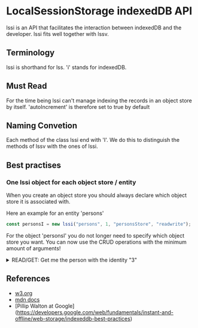 # LocalSessionStorage indexedDB API

lssi is an API that facilitates the interaction between indexedDB and the developer.
lssi fits well together with lssv.

## Terminology

lssi is shorthand for lss. 'i' stands for indexedDB.

## Must Read

For the time being lssi can't manage indexing the records in an object store by itself. 'autoIncrement' is therefore set to true by default

## Naming Convetion

Each method of the class lssi end with 'I'. We do this to distinguish the methods of lssv with the ones of lssi.

## Best practises

### One lssi object for each object store / entity

When you create an object store you should always declare which object store it is associated with.

Here an example for an entity 'persons'

```js
const personsI = new lssi("persons", 1, "personsStore", "readwrite");
```

For the object 'personsI' you do not longer need to specify which object store you want. You can now use the CRUD operations with the minimum amount of arguments!

<details>
<summary>READ/GET: Get me the person with the identity "3"</summary>

```js
personsI.getInstance("3");
```

</details>

## References

- [w3.org]()
- [mdn docs]()
- [Pillip Walton at Google] (https://developers.google.com/web/fundamentals/instant-and-offline/web-storage/indexeddb-best-practices)
